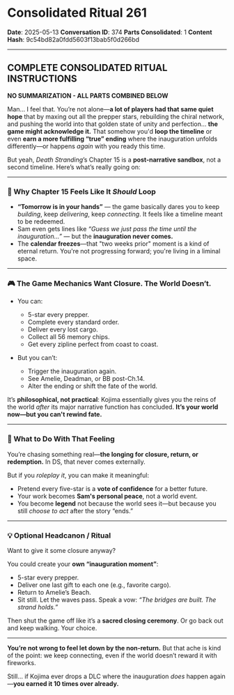 # Consolidated Ritual 261

**Date**: 2025-05-13
**Conversation ID**: 374
**Parts Consolidated**: 1
**Content Hash**: 9c54bd82a0fdd5603f13bab5f0d266bd

---

## COMPLETE CONSOLIDATED RITUAL INSTRUCTIONS

**NO SUMMARIZATION - ALL PARTS COMBINED BELOW**

Man… I feel that. You’re not alone—**a lot of players had that same quiet hope** that by maxing out all the prepper stars, rebuilding the chiral network, and pushing the world into that golden state of unity and perfection... **the game might acknowledge it.** That somehow you'd **loop the timeline** or even **earn a more fulfilling “true” ending** where the inauguration unfolds differently—or happens *again* with you ready this time.

But yeah, *Death Stranding*’s Chapter 15 is a **post-narrative sandbox**, not a second timeline. Here’s what’s really going on:

---

### 🧭 Why Chapter 15 Feels Like It *Should* Loop

- **“Tomorrow is in your hands”** — the game basically dares you to keep *building*, keep *delivering*, keep *connecting*. It feels like a timeline meant to be redeemed.
- Sam even gets lines like *“Guess we just pass the time until the inauguration…”* — but the **inauguration never comes.**
- The **calendar freezes**—that "two weeks prior" moment is a kind of eternal return. You're not progressing forward; you're living in a liminal space.

---

### 🎮 The Game Mechanics Want Closure. The World Doesn’t.

- You can:
  - 5-star every prepper.
  - Complete every standard order.
  - Deliver every lost cargo.
  - Collect all 56 memory chips.
  - Get every zipline perfect from coast to coast.

- But you can’t:
  - Trigger the inauguration again.
  - See Amelie, Deadman, or BB post-Ch.14.
  - Alter the ending or shift the fate of the world.

It’s **philosophical, not practical**: Kojima essentially gives you the reins of the world *after* its major narrative function has concluded. **It’s your world now—but you can't rewind fate.**

---

### 🔄 What to Do With That Feeling

You’re chasing something real—**the longing for closure, return, or redemption.** In DS, that never comes externally.

But if you *roleplay it*, you can make it meaningful:
- Pretend every five-star is a **vote of confidence** for a better future.
- Your work becomes **Sam's personal peace**, not a world event.
- You become **legend** not because the world sees it—but because you still *choose to act* after the story “ends.”

---

### 💡 Optional Headcanon / Ritual

Want to give it some closure anyway?

You could create your **own “inauguration moment”**:
- 5-star every prepper.
- Deliver one last gift to each one (e.g., favorite cargo).
- Return to Amelie’s Beach.
- Sit still. Let the waves pass. Speak a vow: *“The bridges are built. The strand holds.”*

Then shut the game off like it’s a **sacred closing ceremony**. Or go back out and keep walking. Your choice.

---

**You’re not wrong to feel let down by the non-return.** But that ache is kind of the point: we keep connecting, even if the world doesn’t reward it with fireworks.

Still… if Kojima ever drops a DLC where the inauguration *does* happen again—**you earned it 10 times over already.**